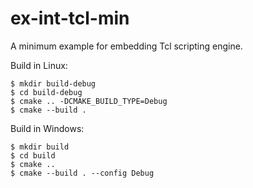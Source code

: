 # ex-int-tcl-min
A minimum example for embedding Tcl scripting engine.

Build in Linux:

```shell
$ mkdir build-debug
$ cd build-debug
$ cmake .. -DCMAKE_BUILD_TYPE=Debug
$ cmake --build .
```

Build in Windows:

```shell
$ mkdir build
$ cd build
$ cmake ..
$ cmake --build . --config Debug
```
